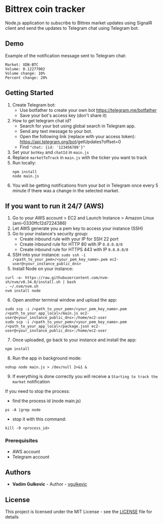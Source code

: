# Bittrex coin tracker

Node.js application to subscribe to Bittrex market updates using SignalR client and send the updates to Telegram chat using Telegram bot.

## Demo
Example of the notification message sent to Telegram chat:

```
Market: XDN-BTC
Volume: 0.12277002
Volume change: 10%
Percent change: 20%
```

## Getting Started

1. Create Telegram bot:
    - Use botfather to create your own bot https://telegram.me/botfather
    - Save your bot's access key (don't share it)
2. How to get telegram chat id?
    - Search for your bot using global search in Telegram app.
    - Send any text message to your bot.
    - Open the following link (replace <API-access-token> with your access token): https://api.telegram.org/bot<API-access-token>/getUpdates?offset=0
    - Find `"chat: {id: '123456789'}"`
3. Set your `botKey` and `chatId` in `main.js`
4. Replace `marketToTrack` in `main.js` with the ticker you want to track
5. Run locally:
    ```
   npm install
   node main.js
   ```
6. You will be getting notifications from your bot in Telegram once every 5 minute if there was a change in the selected market.

## If you want to run it 24/7 (AWS)

1. Go to your AWS account > EC2 and Launch Instance > Amazon Linux (ami-0330ffc12d7224386)
2. Let AWS generate you a pem key to access your instance (SSH)
3. Go to your instance's security group:
    - Create inbound rule with your IP for SSH 22 port
    - Create inbound rule for HTTP 80 with IP `0.0.0.0/0`
    - Create inbound rule for HTTPS 443 with IP `0.0.0.0/0`
4. SSH into your instance:
```sudo ssh -i /<path_to_your_pem>/<your_pem_key_name>.pem ec2-user@<your_instance_public_dns>```
5. Install Node on your instance:
```
curl -o- https://raw.githubusercontent.com/nvm-sh/nvm/v0.34.0/install.sh | bash
. ~/.nvm/nvm.sh
nvm install node
``` 
6. Open another terminal window and upload the app:
```
sudo scp -i /<path_to_your_pem>/<your_pem_key_name>.pem /<path_to_your_app_local>/main.js ec2-user@<your_instance_public_dns>:/home/ec2-user
sudo scp -i /<path_to_your_pem>/<your_pem_key_name>.pem /<path_to_your_app_local>/package.json ec2-user@<your_instance_public_dns>:/home/ec2-user
```
7. Once uploaded, go back to your instance and install the app:
```
npm install
```
8. Run the app in background mode:
```
nohup node main.js > /dev/null 2>&1 &
```
9. If everything is done correctly you will receive a `Starting to track the market` notification


If you need to stop the process:
- find the process id (node main.js)
```
ps -A |grep node
```
- stop it with this command:
```
kill -9 <process_id>
```

### Prerequisites

- AWS account
- Telegram account

## Authors

* **Vadim Gulkevic** - Author - [vgulkevic](https://github.com/vgulkevic)

## License

This project is licensed under the MIT License - see the [LICENSE](LICENSE) file for details
